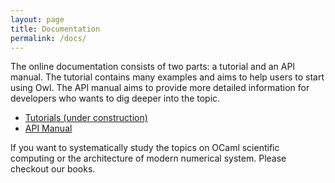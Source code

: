 ```yaml
---
layout: page
title: Documentation
permalink: /docs/
---
```


The online documentation consists of two parts: a tutorial and an API manual. 
The tutorial contains many examples and aims to help users to start using Owl.
The API manual aims to provide more detailed information for developers who
wants to dig deeper into the topic.

- [Tutorials (under construction)](https:/ocaml.xyz)
- [API Manual](https:/ocaml.xyz/owl)

If you want to systematically study the topics on OCaml scientific computing
or the architecture of modern numerical system. Please checkout our books.